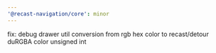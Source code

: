 ```yaml
---
'@recast-navigation/core': minor
---
```


fix: debug drawer util conversion from rgb hex color to recast/detour duRGBA color unsigned int
